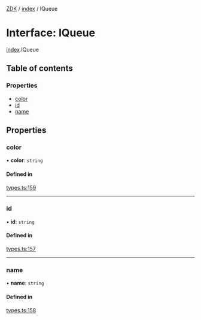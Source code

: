 [ZDK](../README.md) / [index](../modules/index.md) / IQueue

# Interface: IQueue

[index](../modules/index.md).IQueue

## Table of contents

### Properties

- [color](index.IQueue.md#color)
- [id](index.IQueue.md#id)
- [name](index.IQueue.md#name)

## Properties

### color

• **color**: `string`

#### Defined in

[types.ts:159](https://github.com/innovtech-developers/zdk/blob/6a76e78c508b6f3ff70b928b5924e5ccba332fad/src/types.ts#L159)

___

### id

• **id**: `string`

#### Defined in

[types.ts:157](https://github.com/innovtech-developers/zdk/blob/6a76e78c508b6f3ff70b928b5924e5ccba332fad/src/types.ts#L157)

___

### name

• **name**: `string`

#### Defined in

[types.ts:158](https://github.com/innovtech-developers/zdk/blob/6a76e78c508b6f3ff70b928b5924e5ccba332fad/src/types.ts#L158)
